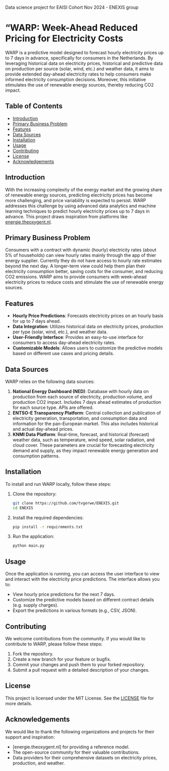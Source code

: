 Data science project for EAISI Cohort Nov 2024 - ENEXIS group

# “WARP: Week-Ahead Reduced Pricing for Electricity Costs

WARP is a predictive model designed to forecast hourly electricity prices up to 7 days in advance, specifically for consumers in the Netherlands. By leveraging historical data on electricity prices, historical and predictive data on production  per source (solar, wind, etc.) and weather data, it aims to provide extended day-ahead electricity rates to help consumers make informed electricity consumption decisions. Moreover, this initiative stimulates the use of renewable energy sources, thereby reducing CO2 impact.

## Table of Contents

- [Introduction](#introduction)
- [Primary Business Problem](#primary-business-problem)
- [Features](#features)
- [Data Sources](#data-sources)
- [Installation](#installation)
- [Usage](#usage)
- [Contributing](#contributing)
- [License](#license)
- [Acknowledgements](#acknowledgements)

## Introduction

With the increasing complexity of the energy market and the growing share of renewable energy sources, predicting electricity prices has become more challenging, and price variability is expected to persist. WARP addresses this challenge by using advanced data analytics and machine learning techniques to predict hourly electricity prices up to 7 days in advance. This project draws inspiration from platforms like [energie.theoxygent.nl](https://energie.theoxygent.nl).

## Primary Business Problem

Consumers with a contract with dynamic (hourly) electricity rates (about 5% of households) can view hourly rates mainly through the app of thier energy supplier. Currently they do not have access to hourly rate estimates beyond the next day. A longer-term view could help them plan their electricity consumption better, saving costs for the consumer, and reducing CO2 emissions. WARP aims to provide consumers with week-ahead electricity prices to reduce costs and stimulate the use of renewable energy sources.

## Features

- **Hourly Price Predictions**: Forecasts electricity prices on an hourly basis for up to 7 days ahead.
- **Data Integration**: Utilizes historical data on electricity prices, production per type (solar, wind, etc.), and weather data.
- **User-Friendly Interface**: Provides an easy-to-use interface for consumers to access day-ahead electricity rates.
- **Customizable Models**: Allows users to customize the predictive models based on different use cases and pricing details.

## Data Sources

WARP relies on the following data sources:

1. **National Energy Dashboard (NED)**: Database with hourly data on production from each source of electricity, production volume, and production CO2 impact. Includes 7 days ahead estimates of production for each source type. APIs are offered.
2. **ENTSO-E Transparency Platform**: Central collection and publication of electricity generation, transportation, and consumption data and information for the pan-European market. This also includes historical and actual day-ahead prices.
3. **KNMI Data Platform**: Real-time, forecast, and historical (forecast) weather data, such as temperature, wind speed, solar radiation, and cloud cover. These parameters are crucial for forecasting electricity demand and supply, as they impact renewable energy generation and consumption patterns.

## Installation

To install and run WARP locally, follow these steps:

1. Clone the repository:
   ```bash
   git clone https://github.com/tvgerwe/ENEXIS.git
   cd ENEXIS
   ```

2. Install the required dependencies:
   ```bash
   pip install -r requirements.txt
   ```

3. Run the application:
   ```bash
   python main.py
   ```

## Usage

Once the application is running, you can access the user interface to view and interact with the electricity price predictions. The interface allows you to:

- View hourly price predictions for the next 7 days.
- Customize the predictive models based on different contract details (e.g. supply charges).
- Export the predictions in various formats (e.g., CSV, JSON).

## Contributing

We welcome contributions from the community. If you would like to contribute to WARP, please follow these steps:

1. Fork the repository.
2. Create a new branch for your feature or bugfix.
3. Commit your changes and push them to your forked repository.
4. Submit a pull request with a detailed description of your changes.

## License

This project is licensed under the MIT License. See the [LICENSE](LICENSE) file for more details.

## Acknowledgements

We would like to thank the following organizations and projects for their support and inspiration:

- [energie.theoxygent.nl] for providing a reference model.
- The open-source community for their valuable contributions.
- Data providers for their comprehensive datasets on electricity prices, production, and weather.
